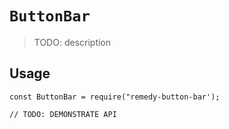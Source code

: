 # `ButtonBar`

> TODO: description

## Usage

```
const ButtonBar = require("remedy-button-bar');

// TODO: DEMONSTRATE API
```
